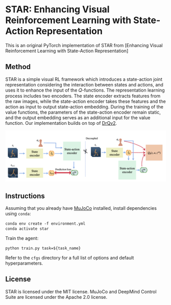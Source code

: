 # STAR: Enhancing Visual Reinforcement Learning with State-Action Representation

This is an original PyTorch implementation of STAR from [Enhancing Visual Reinforcement Learning with State-Action Representation]

## Method

STAR is a simple visual RL framework which introduces a state-action joint representation considering the interaction between states and actions,
and uses it to enhance the input of the 𝑄-functions. The representation learning process includes two encoders. The state encoder extracts
features from the raw images, while the state-action encoder takes these features and the action as input to output state-action embedding. During the training of the value functions, the parameters of the state-action encoder remain static, and the output embedding serves as an additional input for the value function. Our implementation builds on top of [DrQv2](https://github.com/facebookresearch/drqv2).

<p align="center">
  <img src='overview.png' width="750"/>
</p>


## Instructions

Assuming that you already have [MuJoCo](http://www.mujoco.org) installed, install dependencies using `conda`:

```
conda env create -f environment.yml
conda activate star
```
Train the agent:

```
python train.py task=${task_name}
```

 Refer to the `cfgs` directory for a full list of options and default hyperparameters.


## License
STAR is licensed under the MIT license. MuJoCo and DeepMind Control Suite are licensed under the Apache 2.0 license. 
